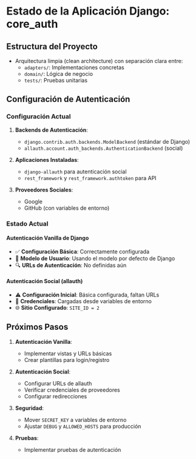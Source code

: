 # Estado de la Aplicación Django: core_auth

## Estructura del Proyecto
- Arquitectura limpia (clean architecture) con separación clara entre:
  - `adapters/`: Implementaciones concretas
  - `domain/`: Lógica de negocio
  - `tests/`: Pruebas unitarias

## Configuración de Autenticación

### Configuración Actual
1. **Backends de Autenticación**:
   - `django.contrib.auth.backends.ModelBackend` (estándar de Django)
   - `allauth.account.auth_backends.AuthenticationBackend` (social)

2. **Aplicaciones Instaladas**:
   - `django-allauth` para autenticación social
   - `rest_framework` y `rest_framework.authtoken` para API

3. **Proveedores Sociales**:
   - Google
   - GitHub (con variables de entorno)

### Estado Actual

#### Autenticación Vanilla de Django
- ✅ **Configuración Básica**: Correctamente configurada
- 🔄 **Modelo de Usuario**: Usando el modelo por defecto de Django
- 🔍 **URLs de Autenticación**: No definidas aún

#### Autenticación Social (allauth)
- ⚠️ **Configuración Inicial**: Básica configurada, faltan URLs
- 🔑 **Credenciales**: Cargadas desde variables de entorno
- 🌐 **Sitio Configurado**: `SITE_ID = 2`

## Próximos Pasos

1. **Autenticación Vanilla**:
   - Implementar vistas y URLs básicas
   - Crear plantillas para login/registro

2. **Autenticación Social**:
   - Configurar URLs de allauth
   - Verificar credenciales de proveedores
   - Configurar redirecciones

3. **Seguridad**:
   - Mover `SECRET_KEY` a variables de entorno
   - Ajustar `DEBUG` y `ALLOWED_HOSTS` para producción

4. **Pruebas**:
   - Implementar pruebas de autenticación